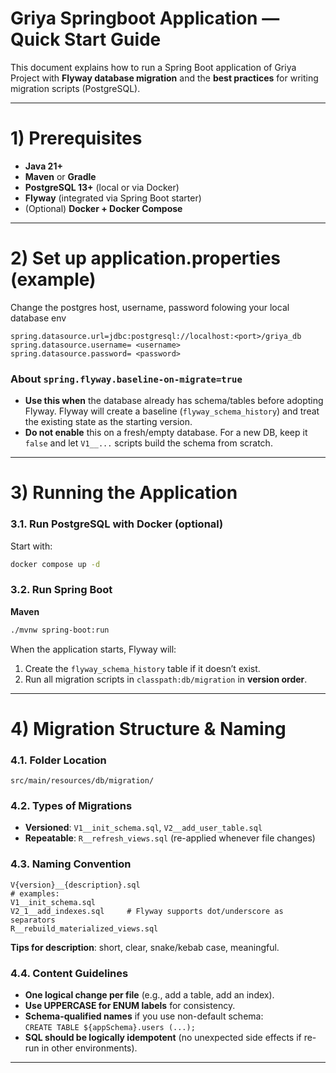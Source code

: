 # Griya Springboot Application — Quick Start Guide

This document explains how to run a Spring Boot application of Griya Project with
**Flyway database migration** 
and the **best practices** for writing migration scripts (PostgreSQL).

---

# 1) Prerequisites

- **Java 21+**
- **Maven** or **Gradle**
- **PostgreSQL 13+** (local or via Docker)
- **Flyway** (integrated via Spring Boot starter)
- (Optional) **Docker + Docker Compose**

---

# 2) Set up application.properties (example)

Change the postgres host, username, password folowing your local database env 

```properties
spring.datasource.url=jdbc:postgresql://localhost:<port>/griya_db
spring.datasource.username= <username>
spring.datasource.password= <password>
```

### About `spring.flyway.baseline-on-migrate=true`
- **Use this when** the database already has schema/tables before adopting Flyway. Flyway will create a baseline (`flyway_schema_history`) and treat the existing state as the starting version.
- **Do not enable** this on a fresh/empty database. For a new DB, keep it `false` and let `V1__...` scripts build the schema from scratch.

---

# 3) Running the Application

### 3.1. Run PostgreSQL with Docker (optional)

Start with:
```bash
docker compose up -d
```

### 3.2. Run Spring Boot

**Maven**
```bash
./mvnw spring-boot:run
```

When the application starts, Flyway will:
1. Create the `flyway_schema_history` table if it doesn’t exist.
2. Run all migration scripts in `classpath:db/migration` in **version order**.

---

# 4) Migration Structure & Naming

### 4.1. Folder Location
```
src/main/resources/db/migration/
```

### 4.2. Types of Migrations
- **Versioned**: `V1__init_schema.sql`, `V2__add_user_table.sql`
- **Repeatable**: `R__refresh_views.sql` (re-applied whenever file changes)

### 4.3. Naming Convention
```
V{version}__{description}.sql
# examples:
V1__init_schema.sql
V2_1__add_indexes.sql     # Flyway supports dot/underscore as separators
R__rebuild_materialized_views.sql
```

**Tips for description**: short, clear, snake/kebab case, meaningful.

### 4.4. Content Guidelines
- **One logical change per file** (e.g., add a table, add an index).
- **Use UPPERCASE for ENUM labels** for consistency.
- **Schema-qualified names** if you use non-default schema:  
  `CREATE TABLE ${appSchema}.users (...);`
- **SQL should be logically idempotent** (no unexpected side effects if re-run in other environments).

---

